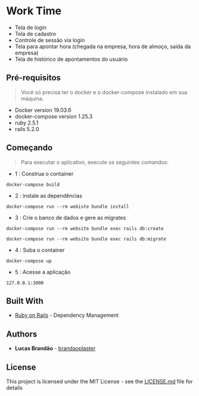# Work Time

- Tela de login
- Tela de cadastro
- Controle de sessão via login
- Tela para apontar hora (chegada na empresa, hora de almoço, saída da empresa)
- Tela de histórico de apontamentos do usuário

## Pré-requisitos

> Você só precisa ter o docker e o docker-compose instalado em sua máquina.
- Docker version 19.03.6
- docker-compose version 1.25.3
- ruby 2.5.1
- rails 5.2.0

## Começando
> Para executar o aplicativo, execute os seguintes comandos:

- 1 : Construa o container
```
docker-compose build
```

- 2 : instale as dependências
```
docker-compose run --rm webiste bundle install
```

- 3 : Crie o banco de dados e gere as migrates
```
docker-compose run --rm website bundle exec rails db:create

docker-compose run --rm website bundle exec rails db:migrate
```

- 4 : Suba o container
```
docker-compose up
```

- 5 : Acesse a aplicação 
```
127.0.0.1:3000
```


## Built With

* [Ruby on Rails](https://rubyonrails.org/) - Dependency Management

## Authors

* **Lucas Brandão** - [brandaoplaster](https://github.com/brandaoplaster)

## License

This project is licensed under the MIT License - see the [LICENSE.md](LICENSE.md) file for details
